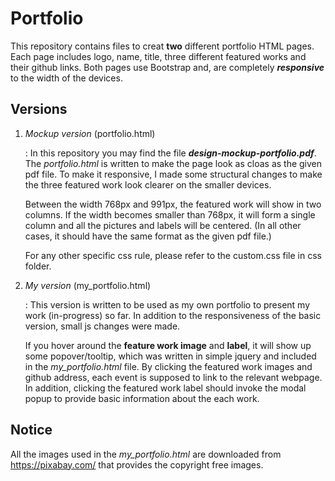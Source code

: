 # Portfolio

This repository contains files to creat **two** different portfolio HTML pages. Each page includes logo, name, title, three different featured works and their github links. Both pages use Bootstrap and, are completely **_responsive_** to the width of the devices. 
## Versions

1. _Mockup version_ (portfolio.html) 
  
   : In this repository you may find the file **_design-mockup-portfolio.pdf_**. The _portfolio.html_ is written to make the page look as cloas as the given pdf file. To make it responsive, I made some structural changes to make the three featured work look clearer on the smaller devices. 

   Between the width 768px and 991px, the featured work will show in two columns. If the width becomes smaller than 768px, it will form a single   column and all the pictures and labels will be centered. (In all other cases, it should have the same format as the given pdf file.) 
   
   For any other specific css rule, please refer to the custom.css file in css folder. 

2. _My version_ (my_portfolio.html)
   
   : This version is written to be used as my own portfolio to present my work (in-progress) so far. In addition to the responsiveness of the basic version, small js changes were made. 
   
   If you hover around the **feature work image** and **label**, it will show up some popover/tooltip, which was written in simple jquery and included in the _my_portfolio.html_ file. By clicking the featured work images and github address, each event is supposed to link to the relevant webpage. In addition, clicking the featured work label should invoke the modal popup to provide basic information about the each work. 

## Notice

All the images used in the _my_portfolio.html_ are downloaded from https://pixabay.com/ that provides the copyright free images.
